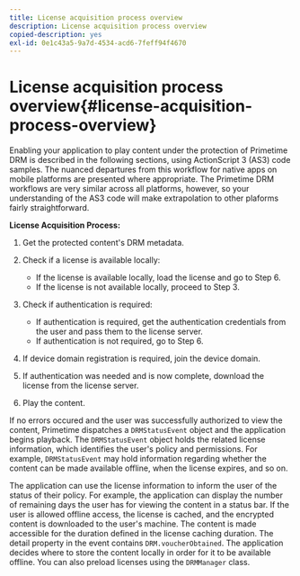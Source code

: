 ```yaml
---
title: License acquisition process overview
description: License acquisition process overview
copied-description: yes
exl-id: 0e1c43a5-9a7d-4534-acd6-7feff94f4670
---
```

# License acquisition process overview{#license-acquisition-process-overview}

Enabling your application to play content under the protection of Primetime DRM is described in the following sections, using ActionScript 3 (AS3) code samples. The nuanced departures from this workflow for native apps on mobile platforms are presented where appropriate. The Primetime DRM workflows are very similar across all platforms, however, so your understanding of the AS3 code will make extrapolation to other plaforms fairly straightforward.

**License Acquisition Process:**

1. Get the protected content's DRM metadata. 
1. Check if a license is available locally:

    * If the license is available locally, load the license and go to Step 6. 
    * If the license is not available locally, proceed to Step 3.

1. Check if authentication is required:

    * If authentication is required, get the authentication credentials from the user and pass them to the license server. 
    * If authentication is not required, go to Step 6.

1. If device domain registration is required, join the device domain. 
1. If authentication was needed and is now complete, download the license from the license server. 
1. Play the content.

If no errors occured and the user was successfully authorized to view the content, Primetime dispatches a `DRMStatusEvent` object and the application begins playback. The `DRMStatusEvent` object holds the related license information, which identifies the user's policy and permissions. For example, `DRMStatusEvent` may hold information regarding whether the content can be made available offline, when the license expires, and so on.

The application can use the license information to inform the user of the status of their policy. For example, the application can display the number of remaining days the user has for viewing the content in a status bar. If the user is allowed offline access, the license is cached, and the encrypted content is downloaded to the user's machine. The content is made accessible for the duration defined in the license caching duration. The detail property in the event contains `DRM.voucherObtained`. The application decides where to store the content locally in order for it to be available offline. You can also preload licenses using the `DRMManager` class.
